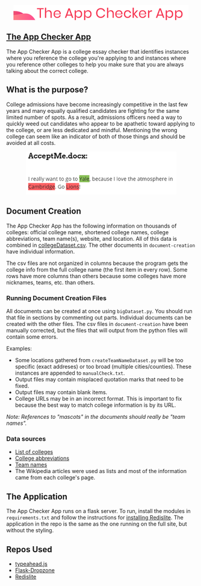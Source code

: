 <div align="center"><img src="images/logo.png" alt="The App Checker App"></div>

## [The App Checker App](https://appcheckerapp.artfuliq.com)
The App Checker App is a college essay checker that identifies instances where you reference the college you're applying to and instances where you reference other colleges to help you make sure that you are always talking about the correct college.

## What is the purpose?
College admissions have become increasingly competitive in the last few years and many equally qualified candidates are fighting for the same limited number of spots. As a result, admissions officers need a way to quickly weed out candidates who appear to be apathetic toward applying to the college, or are less dedicated and mindful. Mentioning the wrong college can seem like an indicator of both of those things and should be avoided at all costs.
<div align="center"><img src="images/FakeWhyEssay3.png" alt="The App Checker App" width="400px"></div>

## Document Creation
The App Checker App has the following information on thousands of colleges: official college name, shortened college names, college abbreviations, team name(s), website, and location. All of this data is combined in [collegeDataset.csv](https://github.com/egoldman15/The-App-Checker-App/blob/master/document-creation/collegeDataset.csv). The other documents in `document-creation` have individual information.

The csv files are not organized in columns because the program gets the college info from the full college name (the first item in every row). Some rows have more columns than others because some colleges have more nicknames, teams, etc. than others.

### Running Document Creation Files
All documents can be created at once using `bigDataset.py`. You should run that file in sections by commenting out parts.
Individual documents can be created with the other files. The csv files in `document-creation` have been manually corrected, but the files that will output from the python files will contain some errors.

Examples:
- Some locations gathered from `createTeamNameDataset.py` will be too specific (exact addreses) or too broad (multiple cities/counties). These instances are appended to `manualCheck.txt`.
- Output files may contain misplaced quotation marks that need to be fixed.
- Output files may contain blank items.
- College URLs may be in an incorrect format. This is important to fix because the best way to match college information is by its URL.

*Note: References to "mascots" in the documents should really be "team names".*

### Data sources
- [List of colleges](https://github.com/endSly/world-universities-csv)
- [College abbreviations](https://en.wikipedia.org/wiki/List_of_colloquial_names_for_universities_and_colleges_in_the_United_States)
- [Team names](https://en.wikipedia.org/wiki/List_of_college_team_nicknames_in_the_United_States)
- The Wikipedia articles were used as lists and most of the information came from each college's page.

## The Application
The App Checker App runs on a flask server. To run, install the modules in `requirements.txt` and follow the instructions for [installing Redislite](https://github.com/yahoo/redislite#requirements). The application in the repo is the same as the one running on the full site, but without the styling.


## Repos Used
 - [typeahead.js](https://github.com/twitter/typeahead.js/)
 - [Flask-Dropzone](https://github.com/greyli/flask-dropzone)
 - [Redislite](https://github.com/yahoo/redislite)

